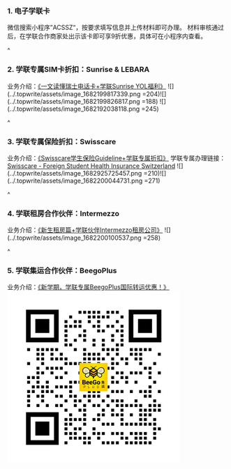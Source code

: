 ### **1. 电子学联卡**
微信搜索小程序”ACSSZ“，按要求填写信息并上传材料即可办理。
材料审核通过后，在学联合作商家处出示该卡即可享9折优惠，具体可在小程序内查看。

^

### **2. 学联专属SIM卡折扣：Sunrise & LEBARA**
业务介绍：[《一文读懂瑞士电话卡+学联Sunrise YOL福利》](https://forum.acssz.org/d/796-yi-wen-du-dong-rui-shi-dian-hua-qia-xue-lian-sunrise-yolfu-li)
![](../.topwrite/assets/image_1682199817339.png =204)![](../.topwrite/assets/image_1682199826817.png =188)
![](../.topwrite/assets/image_1682192038118.png =245)

^

### **3. 学联专属保险折扣：Swisscare**
业务介绍：[《Swisscare学生保险Guideline+学联专属折扣》](https://forum.acssz.org/d/51-swisscarebao-xian-guideline-da-yi-he-xue-lian-zhe-kou)
学联专属办理链接：[Swisscare - Foreign Student Health Insurance Switzerland](https://forms.swisscare.com/#/spss?group=3018)
![](../.topwrite/assets/image_1682925725457.png =210)![](../.topwrite/assets/image_1682200044731.png =271)

^

### **4. 学联租房合作伙伴：Intermezzo**
业务介绍：[《新生租房篇+学联伙伴Intermezzo租房公司》](https://forum.acssz.org/d/386)
![](../.topwrite/assets/image_1682200100537.png =258)

^

### **5. 学联集运合作伙伴：BeegoPlus**
业务介绍：[《新学期，学联专属BeegoPlus国际转运优惠！》](<https://forum.acssz.org/d/1101-xin-xue-qi-xue-lian-zhuan-shu-beegoplusguo-ji-zhuan-yun-you-hui>)
![](../.topwrite/assets/image_1695577130903.png)
